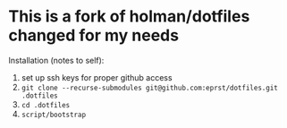 # This is a fork of holman/dotfiles changed for my needs

Installation (notes to self):
1. set up ssh keys for proper github access
1. `git clone --recurse-submodules git@github.com:eprst/dotfiles.git .dotfiles`
1. `cd .dotfiles`
1. `script/bootstrap`
